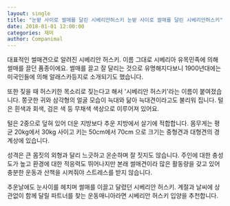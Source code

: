 ```yaml
---
layout: single
title: "눈밭 사이로 썰매를 달린 시베리안허스키 눈밭 사이로 썰매를 달린 시베리안허스키"
date: 2018-01-01 12:00:00
categories: 재미
author: Companimal
---
```


대표적인 썰매견으로 알려진 시베리안 허스키. 이름 그대로 시베리아 유목민족에 의해 썰매를 끌던 품종이에요. 썰매를 끌고 잘 달리는 것으로 유명해지다보니 1900년대에는 미국인들에 의해 알래스카등지로 소개되기도 했습니다.

또한 짖을 때 허스키한 목소리로 짖는다고 해서 '시베리안 허스키'라는 이름이 붙여졌습니다. 쫑굿한 귀와 삼각형의 얼굴 모습이 늑대와 닮아 늑대견이라고도 불리워 집니다. 털은 흰색과 회색, 검은 색 등 무채색 색상으로 이루어져 있어요.

털은 2중으로 덮혀 있어 더운 지방보다 추운 지방에서 살기에 적합합니다. 몸무게는 평균 20kg에서 30kg 사이고 키는 50cm에서 70cm 으로 크기는 중형견과 대형견의 경계상에 있습니다.

성격은 큰 몸짓의 외형과 달리 느긋하고 온순하며 잘 짓지도 않습니다. 주인에 대한 충성도가 높고 환경에 대한 적응력도 뛰어나지만 본래 썰매견이라 많은 활동량을 갖고 있어 충분한 운동과 산책을 시켜줘야 스트레스를 받지 않습니다.

추운날에도 눈사이를 헤치며 썰매를 이끌고 달렸던 시베리안 허스키. 계절과 날씨에 상관없이 함께 달릴 파트너를 찾는 운동매니아라면 시베리안 허스키 입양을 추천합니다.
